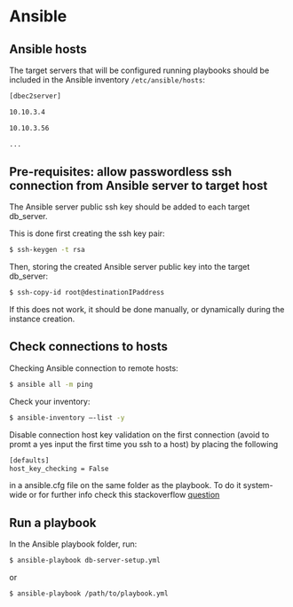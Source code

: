 # Ansible

## Ansible hosts

The target servers that will be configured running playbooks should be included in the Ansible inventory ```/etc/ansible/hosts```:

```sh
[dbec2server]

10.10.3.4

10.10.3.56

...
```

## Pre-requisites: allow passwordless ssh connection from Ansible server to target host

The Ansible server public ssh key should be added to each target db_server.

This is done first creating the ssh key pair:
```sh
$ ssh-keygen -t rsa
``` 

Then, storing the created Ansible server public key into the target db_server:
```sh
$ ssh-copy-id root@destinationIPaddress
```

If this does not work, it should be done manually, or dynamically during the instance creation.

## Check connections to hosts

Checking Ansible connection to remote hosts:
```sh
$ ansible all -m ping
```

Check your inventory: 
```sh
$ ansible-inventory –-list -y
```

Disable connection host key validation on the first connection (avoid to promt a yes input the first time you ssh to a host) by placing the following
```sh
[defaults]
host_key_checking = False
```
in a ansible.cfg file on the same folder as the playbook. To do it system-wide or for further info check this stackoverflow [question]

## Run a playbook

In the Ansible playbook folder, run:

```sh
$ ansible-playbook db-server-setup.yml
```
or
```sh
$ ansible-playbook /path/to/playbook.yml
```


[question]:<https://stackoverflow.com/questions/32297456/how-to-ignore-ansible-ssh-authenticity-checking>
